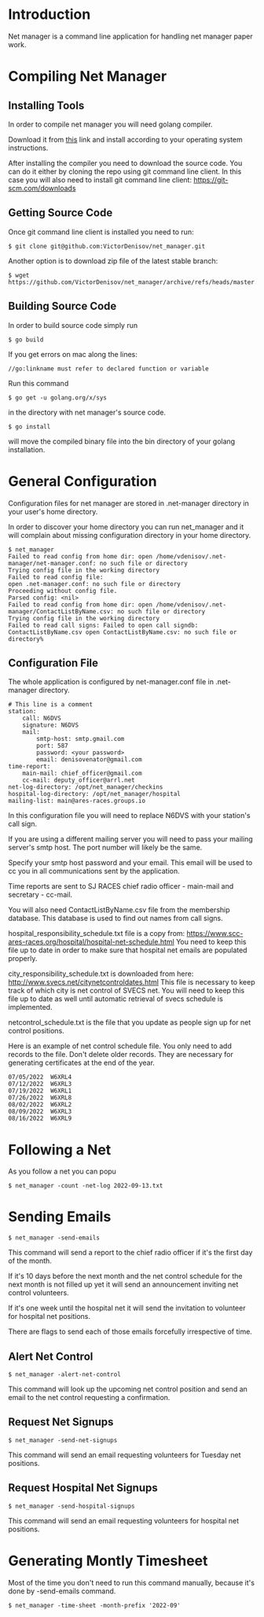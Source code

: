 Introduction
============

Net manager is a command line application for handling net manager paper work.

Compiling Net Manager
=====================

Installing Tools
----------------

In order to compile net manager you will need golang compiler.

Download it from [this](https://go.dev/dl/) link and install according to your
operating system instructions.

After installing the compiler you need to download the source code. You can do
it either by cloning the repo using git command line client. In this case you
will also need to install git command line client:
https://git-scm.com/downloads

Getting Source Code
-------------------

Once git command line client is installed you need to run:

```
$ git clone git@github.com:VictorDenisov/net_manager.git
```

Another option is to download zip file of the latest stable branch:

```
$ wget https://github.com/VictorDenisov/net_manager/archive/refs/heads/master.zip
```

Building Source Code
--------------------

In order to build source code simply run

```
$ go build
```

If you get errors on mac along the lines:
```
//go:linkname must refer to declared function or variable
```

Run this command

```
$ go get -u golang.org/x/sys
```

in the directory with net manager's source code.

```
$ go install
```

will move the compiled binary file into the bin directory of your golang
installation.

General Configuration
=====================

Configuration files for net manager are stored in .net-manager directory in
your user's home directory.

In order to discover your home directory you can run net_manager and it
will complain about missing configuration directory in your home directory.

```
$ net_manager
Failed to read config from home dir: open /home/vdenisov/.net-manager/net-manager.conf: no such file or directory
Trying config file in the working directory
Failed to read config file:
open .net-manager.conf: no such file or directory
Proceeding without config file.
Parsed config: <nil>
Failed to read config from home dir: open /home/vdenisov/.net-manager/ContactListByName.csv: no such file or directory
Trying config file in the working directory
Failed to read call signs: Failed to open call signdb: ContactListByName.csv open ContactListByName.csv: no such file or directory%    
```

Configuration File
------------------

The whole application is configured by net-manager.conf file in .net-manager
directory.

```
# This line is a comment
station:
    call: N6DVS
    signature: N6DVS
    mail:
        smtp-host: smtp.gmail.com
        port: 587
        password: <your password>
        email: denisovenator@gmail.com
time-report:
    main-mail: chief_officer@gmail.com
    cc-mail: deputy_officer@arrl.net
net-log-directory: /opt/net_manager/checkins
hospital-log-directory: /opt/net_manager/hospital
mailing-list: main@ares-races.groups.io
```

In this configuration file you will need to replace N6DVS with your
station's call sign.

If you are using a different mailing server you will need to pass your
mailing server's smtp host. The port number will likely be the same.

Specify your smtp host password and your email. This email will be used
to cc you in all communications sent by the application.

Time reports are sent to SJ RACES chief radio officer - main-mail and secretary -
cc-mail.

You will also need ContactListByName.csv file from the membership database.
This database is used to find out names from call signs.

hospital_responsibility_schedule.txt file is a copy from: https://www.scc-ares-races.org/hospital/hospital-net-schedule.html
You need to keep this file up to date in order to make sure that
hospital net emails are populated properly.

city_responsibility_schedule.txt is downloaded from here: http://www.svecs.net/citynetcontroldates.html
This file is necessary to keep track of which city is net control of SVECS net.
You will need to keep this file up to date as well until automatic
retrieval of svecs schedule is implemented.

netcontrol_schedule.txt is the file that you update as people sign up
for net control positions.

Here is an example of net control schedule file. You only need to add records
to the file. Don't delete older records. They are necessary for generating
certificates at the end of the year.

```
07/05/2022	W6XRL4
07/12/2022	W6XRL3
07/19/2022	W6XRL1
07/26/2022	W6XRL8
08/02/2022	W6XRL2
08/09/2022	W6XRL3
08/16/2022	W6XRL9
```

Following a Net
===============

As you follow a net you can popu

```
$ net_manager -count -net-log 2022-09-13.txt
```

Sending Emails
==============

```
$ net_manager -send-emails
```

This command will send a report to the chief radio officer if it's the first
day of the month.

If it's 10 days before the next month and the net control schedule for the next
month is not filled up yet it will send an announcement inviting net control
volunteers.

If it's one week until the hospital net it will send the invitation to
volunteer for hospital net positions.

There are flags to send each of those emails forcefully irrespective of time.

Alert Net Control
-----------------

```
$ net_manager -alert-net-control
```

This command will look up the upcoming net control position and send an email
to the net control requesting a confirmation.


Request Net Signups
-------------------

```
$ net_manager -send-net-signups
```

This command will send an email requesting volunteers for Tuesday net
positions.

Request Hospital Net Signups
----------------------------

```
$ net_manager -send-hospital-signups
```

This command will send an email requesting volunteers for hospital net
positions.

Generating Montly Timesheet
===========================

Most of the time you don't need to run this command manually, because it's
done by -send-emails command.
```
$ net_manager -time-sheet -month-prefix '2022-09'
```
